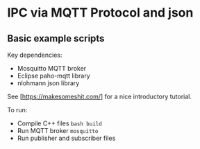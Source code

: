 # IPC via MQTT Protocol and json

## Basic example scripts

Key dependencies:
- Mosquitto MQTT broker
- Eclipse paho-mqtt library
- nlohmann json library

See [https://makesomeshit.com/] for a nice introductory tutorial.

To run:
* Compile C++ files `bash build`
* Run MQTT broker `mosquitto`
* Run publisher and subscriber files

